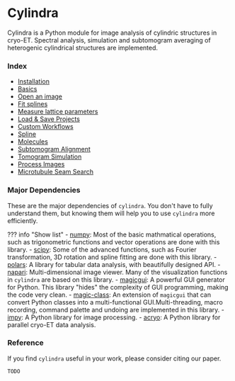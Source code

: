 # Cylindra

Cylindra is a Python module for image analysis of cylindric structures in cryo-ET.
Spectral analysis, simulation and subtomogram averaging of heterogenic cylindrical
structures are implemented.

### Index

- [Installation](installation.md)
- [Basics](basics.md)
- [Open an image](open_image.md)
- [Fit splines](fit_splines.md)
- [Measure lattice parameters](lattice_params.md)
- [Load & Save Projects](project_io.md)
- [Custom Workflows](workflows.md)
- [Spline](spline/index.md)
- [Molecules](molecules/index.md)
- [Subtomogram Alignment](alignment/index.md)
- [Tomogram Simulation](simulate.md)
- [Process Images](process_images.md)
- [Microtubule Seam Search](seam_search.md)


### Major Dependencies

These are the major dependencies of `cylindra`. You don't have to fully understand
them, but knowing them will help you to use `cylindra` more efficiently.

??? info "Show list"
    - [numpy](https://numpy.org/): Most of the basic mathmatical operations, such as
      trigonometric functions and vector operations are done with this library.
    - [scipy](https://www.scipy.org/): Some of the advanced functions, such as Fourier
      transformation, 3D rotation and spline fitting are done with this library.
    - [polars](https://pola.rs): A library for tabular data analysis, with beautifully
      designed API.
    - [napari](https://napari.org/): Multi-dimensional image viewer. Many of the
      visualization functions in `cylindra` are based on this library.
    - [magicgui](https://pyapp-kit.github.io/magicgui/): A powerful GUI generator for
      Python. This library "hides" the complexity of GUI programming, making the code
      very clean.
    - [magic-class](https://hanjinliu.github.io/magic-class/): An extension of
      `magicgui` that can convert Python classes into a multi-functional GUI.Multi-threading, macro recording, command palette and undoing are implemented in
      this library.
    - [impy](https://hanjinliu.github.io/impy/): A Python library for image processing.
    - [acryo](https://hanjinliu.github.io/acryo/): A Python library for parallel cryo-ET
      data analysis.

### Reference

If you find `cylindra` useful in your work, please consider citing our paper.

```
TODO
```
